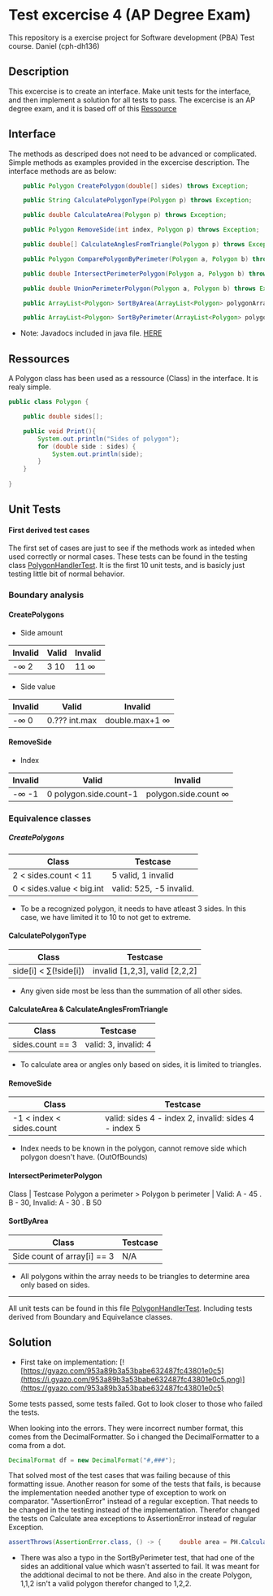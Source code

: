 # Test excercise 4 (AP Degree Exam)
This repository is a exercise project for Software development (PBA) Test course. Daniel (cph-dh136)

## Description
This excercise is to create an interface. Make unit tests for the interface, and then implement a solution for all tests to pass. The excercise is an AP degree exam, and it is based off of this [Ressource](FirstSemesterEksam.pdf)

## Interface
The methods as descriped does not need to be advanced or complicated. Simple methods as examples provided in the excercise description.
The interface methods are as below:

```java
    public Polygon CreatePolygon(double[] sides) throws Exception;

    public String CalculatePolygonType(Polygon p) throws Exception;

    public double CalculateArea(Polygon p) throws Exception;

    public Polygon RemoveSide(int index, Polygon p) throws Exception;

    public double[] CalculateAnglesFromTriangle(Polygon p) throws Exception;

    public Polygon ComparePolygonByPerimeter(Polygon a, Polygon b) throws Exception;

    public double IntersectPerimeterPolygon(Polygon a, Polygon b) throws Exception;

    public double UnionPerimeterPolygon(Polygon a, Polygon b) throws Exception;

    public ArrayList<Polygon> SortByArea(ArrayList<Polygon> polygonArrayList) throws Exception;

    public ArrayList<Polygon> SortByPerimeter(ArrayList<Polygon> polygonArrayList) throws Exception;
```
- Note: Javadocs included in java file. [HERE]()

## Ressources
A Polygon class has been used as a ressource (Class) in the interface. It is realy simple.

```java
public class Polygon {

    public double sides[];

    public void Print(){
        System.out.println("Sides of polygon");
        for (double side : sides) {
            System.out.println(side);
        }
    }
    
}
```

## Unit Tests
#### First derived test cases
The first set of cases are just to see if the methods work as inteded when used correctly or normal cases. These tests can be found in the testing class [PolygonHandlerTest](TriangleStuff/src/PolygonHandlerTest.java). It is the first 10 unit tests, and is basicly just testing little bit of normal behavior.

### Boundary analysis

#### CreatePolygons

- Side amount

Invalid | Valid   | Invalid
------- | ------- | -----------
-∞    2 | 3    10 | 11    ∞

- Side value

Invalid | Valid          | Invalid
------- | -------------- | -----------
-∞    0 | 0.???  int.max | double.max+1     ∞

#### RemoveSide

- Index

Invalid   | Valid                    | Invalid
--------- | ------------------------ | -----------
-∞     -1 | 0   polygon.side.count-1 | polygon.side.count     ∞

### Equivalence classes
##### CreatePolygons
Class        | Testcase
------------ | -----------------
2 < sides.count < 11 | 5 valid, 1 invalid
0 < sides.value < big.int | valid: 525, -5 invalid.

- To be a recognized polygon, it needs to have atleast 3 sides. In this case, we have limited it to 10 to not get to extreme.

#### CalculatePolygonType
Class | Testcase
----- | ----------
side[i] < ∑(!side[i]) | invalid [1,2,3], valid [2,2,2]

- Any given side most be less than the summation of all other sides.

#### CalculateArea & CalculateAnglesFromTriangle
Class | Testcase
----- | ------------
sides.count == 3 | valid: 3, invalid: 4

- To calculate area or angles only based on sides, it is limited to triangles.

#### RemoveSide
Class | Testcase
----- | ------------
-1 < index < sides.count | valid: sides 4 - index 2, invalid: sides 4 - index 5

- Index needs to be known in the polygon, cannot remove side which polygon doesn't have. (OutOfBounds)

#### IntersectPerimeterPolygon
Class | Testcase
Polygon a perimeter > Polygon b perimeter | Valid: A - 45 . B - 30, Invalid: A - 30 . B 50

#### SortByArea
Class | Testcase
----- | --------
Side count of array[i] == 3 | N/A

- All polygons within the array needs to be triangles to determine area only based on sides.

--------------------------
All unit tests can be found in this file [PolygonHandlerTest](TriangleStuff/src/PolygonHandlerTest.java). Including tests derived from Boundary and Equivelance classes.

## Solution
- First take on implementation:
[![https://gyazo.com/953a89b3a53babe632487fc43801e0c5](https://i.gyazo.com/953a89b3a53babe632487fc43801e0c5.png)](https://gyazo.com/953a89b3a53babe632487fc43801e0c5)

Some tests passed, some tests failed. Got to look closer to those who failed the tests.

When looking into the errors. They were incorrect number format, this comes from the DecimalFormatter. So i changed the DecimalFormatter to a coma from a dot.
```java
DecimalFormat df = new DecimalFormat("#,###");
```
That solved most of the test cases that was failing because of this formatting issue. Another reason for some of the tests that fails, is because the implementation needed another type of exception to work on comparator. "AssertionError" instead of a regular exception. That needs to be changed in the testing instead of the implementation. Therefor changed the tests on Calculate area exceptions to AssertionError instead of regular Exception.
```java
assertThrows(AssertionError.class, () -> {     double area = PH.CalculateArea(finalP);   });
```

- There was also a typo in the SortByPerimeter test, that had one of the sides an additional value which wasn't asserted to fail. It was meant for the addtional decimal to not be there. And also in the create Polygon, 1,1,2 isn't a valid polygon therefor changed to 1,2,2.

